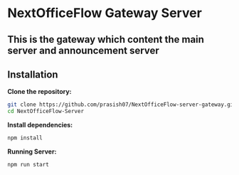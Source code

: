 # NextOfficeFlow Gateway Server 

## This is the gateway which content the main server and announcement server

## Installation

**Clone the repository:**

```sh
git clone https://github.com/prasish07/NextOfficeFlow-server-gateway.git
cd NextOfficeFlow-Server
```

**Install dependencies:**

```sh
npm install
```

**Running Server:**
```sh
npm run start
```
